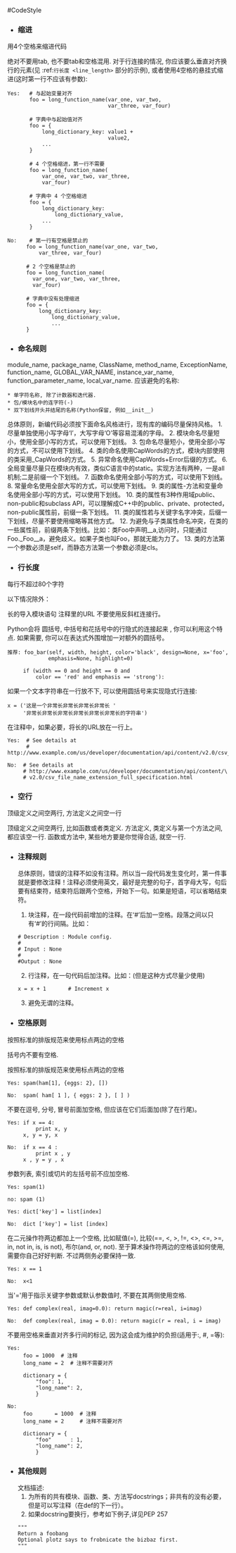 #CodeStyle

* ### 缩进

用4个空格来缩进代码

绝对不要用tab, 也不要tab和空格混用. 对于行连接的情况, 你应该要么垂直对齐换行的元素(见 :ref:`行长度 <line_length>` 部分的示例), 或者使用4空格的悬挂式缩进(这时第一行不应该有参数):
```
Yes:   # 与起始变量对齐
       foo = long_function_name(var_one, var_two,
                                var_three, var_four)

       # 字典中与起始值对齐
       foo = {
           long_dictionary_key: value1 +
                                value2,
           ...
       }

       # 4 个空格缩进，第一行不需要
       foo = long_function_name(
           var_one, var_two, var_three,
           var_four)

       # 字典中 4 个空格缩进
       foo = {
           long_dictionary_key:
               long_dictionary_value,
           ...
       }
```
```
No:    # 第一行有空格是禁止的
      foo = long_function_name(var_one, var_two,
          var_three, var_four)

      # 2 个空格是禁止的
      foo = long_function_name(
        var_one, var_two, var_three,
        var_four)

      # 字典中没有处理缩进
      foo = {
          long_dictionary_key:
              long_dictionary_value,
              ...
      }
```

* ### 命名规则
module_name, package_name, ClassName, method_name, ExceptionName, function_name, GLOBAL_VAR_NAME, instance_var_name, function_parameter_name, local_var_name.
应该避免的名称:
```
* 单字符名称, 除了计数器和迭代器.
* 包/模块名中的连字符(-)
* 双下划线开头并结尾的名称(Python保留, 例如__init__)
```
总体原则，新编代码必须按下面命名风格进行，现有库的编码尽量保持风格。
    1. 尽量单独使用小写字母‘l’，大写字母‘O’等容易混淆的字母。
    2. 模块命名尽量短小，使用全部小写的方式，可以使用下划线。
    3. 包命名尽量短小，使用全部小写的方式，不可以使用下划线。
    4. 类的命名使用CapWords的方式，模块内部使用的类采用_CapWords的方式。
    5. 异常命名使用CapWords+Error后缀的方式。
    6. 全局变量尽量只在模块内有效，类似C语言中的static。实现方法有两种，一是all机制;二是前缀一个下划线。
    7. 函数命名使用全部小写的方式，可以使用下划线。
    8. 常量命名使用全部大写的方式，可以使用下划线。
    9. 类的属性-方法和变量命名使用全部小写的方式，可以使用下划线。
    10. 类的属性有3种作用域public、non-public和subclass API，可以理解成C++中的public、private、protected，non-public属性前，前缀一条下划线。
    11. 类的属性若与关键字名字冲突，后缀一下划线，尽量不要使用缩略等其他方式。
    12. 为避免与子类属性命名冲突，在类的一些属性前，前缀两条下划线。比如：类Foo中声明__a,访问时，只能通过Foo._Foo__a，避免歧义。如果子类也叫Foo，那就无能为力了。
    13. 类的方法第一个参数必须是self，而静态方法第一个参数必须是cls。

* ### 行长度
每行不超过80个字符

以下情况除外：

长的导入模块语句
注释里的URL
不要使用反斜杠连接行。

Python会将 圆括号, 中括号和花括号中的行隐式的连接起来 , 你可以利用这个特点. 如果需要, 你可以在表达式外围增加一对额外的圆括号。
```
推荐: foo_bar(self, width, height, color='black', design=None, x='foo',
             emphasis=None, highlight=0)

     if (width == 0 and height == 0 and
         color == 'red' and emphasis == 'strong'):
```
如果一个文本字符串在一行放不下, 可以使用圆括号来实现隐式行连接:
```
x = ('这是一个非常长非常长非常长非常长 '
     '非常长非常长非常长非常长非常长非常长的字符串')
```
在注释中，如果必要，将长的URL放在一行上。
```
Yes:  # See details at
      # http://www.example.com/us/developer/documentation/api/content/v2.0/csv_file_name_extension_full_specification.html
```
```
No:  # See details at
     # http://www.example.com/us/developer/documentation/api/content/\
     # v2.0/csv_file_name_extension_full_specification.html
```


* ### 空行
顶级定义之间空两行, 方法定义之间空一行

顶级定义之间空两行, 比如函数或者类定义. 方法定义, 类定义与第一个方法之间, 都应该空一行. 函数或方法中, 某些地方要是你觉得合适, 就空一行.

* ### 注释规则
    总体原则，错误的注释不如没有注释。所以当一段代码发生变化时，第一件事就是要修改注释！注释必须使用英文，最好是完整的句子，首字母大写，句后要有结束符，结束符后跟两个空格，开始下一句。如果是短语，可以省略结束符。
    1. 块注释，在一段代码前增加的注释。在‘#’后加一空格。段落之间以只有‘#’的行间隔。比如：
    ```
    # Description : Module config.
    #
    # Input : None
    #
    #Output : None
    ```
    2. 行注释，在一句代码后加注释。比如：(但是这种方式尽量少使用)
    ```
    x = x + 1       # Increment x
    ```
    3. 避免无谓的注释。

* ### 空格原则
按照标准的排版规范来使用标点两边的空格

括号内不要有空格.

按照标准的排版规范来使用标点两边的空格
```
Yes: spam(ham[1], {eggs: 2}, [])
```
```
No:  spam( ham[ 1 ], { eggs: 2 }, [ ] )
```
不要在逗号, 分号, 冒号前面加空格, 但应该在它们后面加(除了在行尾)。
```
Yes: if x == 4:
         print x, y
     x, y = y, x
```
```
No:  if x == 4 :
         print x , y
     x , y = y , x
```
参数列表, 索引或切片的左括号前不应加空格.
```
Yes: spam(1)

no: spam (1)

Yes: dict['key'] = list[index]

No:  dict ['key'] = list [index]
```
在二元操作符两边都加上一个空格, 比如赋值(=), 比较(==, <, >, !=, <>, <=, >=, in, not in, is, is not), 布尔(and, or, not). 至于算术操作符两边的空格该如何使用, 需要你自己好好判断. 不过两侧务必要保持一致.
```
Yes: x == 1

No:  x<1
```
当'='用于指示关键字参数或默认参数值时, 不要在其两侧使用空格.
```
Yes: def complex(real, imag=0.0): return magic(r=real, i=imag)

No:  def complex(real, imag = 0.0): return magic(r = real, i = imag)
```
不要用空格来垂直对齐多行间的标记, 因为这会成为维护的负担(适用于:, #, =等):
```
Yes:
     foo = 1000  # 注释
     long_name = 2  # 注释不需要对齐

     dictionary = {
         "foo": 1,
         "long_name": 2,
         }
```
```
No:
     foo       = 1000  # 注释
     long_name = 2     # 注释不需要对齐

     dictionary = {
         "foo"      : 1,
         "long_name": 2,
         }
```

* ### 其他规则
    文档描述:
    1. 为所有的共有模块、函数、类、方法写docstrings；非共有的没有必要，但是可以写注释（在def的下一行）。
    2. 如果docstring要换行，参考如下例子,详见PEP 257
    ```
    """
    Return a foobang
    Optional plotz says to frobnicate the bizbaz first.
    """
    ```